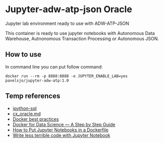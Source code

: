 # Jupyter-adw-atp-json Oracle

Jupyter lab environment ready to use with ADW-ATP-JSON

This container is ready to use jupyter notebooks with Autonomous Data Warehouse, Autnonomous Transaction Processing or Autonomous JSON.

## How to use

In command line you can put follow command:

```docker
docker run --rm -p 8888:8888 -e JUPYTER_ENABLE_LAB=yes pavelsjo/jupyter-adw-atp:1.0
```

## Temp references

- [ipython-sql](https://github.com/catherinedevlin/ipython-sql)
- [cx_oracle.md](https://gist.github.com/kimus/10012910)
- [Docker best practices](https://docs.docker.com/develop/develop-images/dockerfile_best-practices/#exclude-with-dockerignore)
- [Docker for Data Science — A Step by Step Guide](https://godatadriven.com/blog/write-less-terrible-code-with-jupyter-notebook/)
- [How to Put Jupyter Notebooks in a Dockerfile](https://u.group/thinking/how-to-put-jupyter-notebooks-in-a-dockerfile/)
- [Write less terrible code with Jupyter Notebook](https://godatadriven.com/blog/write-less-terrible-code-with-jupyter-notebook/)
